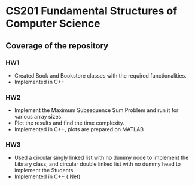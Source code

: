 # CS201 Fundamental Structures of Computer Science

## Coverage of the repository

### HW1
- Created Book and Bookstore classes with the required functionalities. 
- Implemented in C++

### HW2
- Implement the Maximum Subsequence Sum Problem and run it for various array sizes. 
- Plot the results and find the time complexity. 
- Implemented in C++, plots are prepared on MATLAB

### HW3
- Used a circular singly linked list with no dummy node to implement the Library class, and circular double linked list with no dummy head to implement the Students. 
- Implemented in C++ (.Net)
